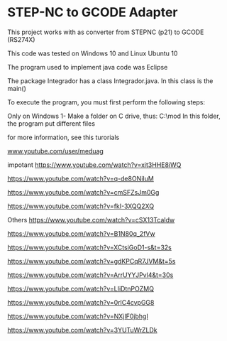 # STEP-NC to GCODE Adapter

This project works with as converter from STEPNC (p21) to GCODE (RS274X)

This code was tested on Windows 10 and Linux Ubuntu 10 

The program used to implement java code was Eclipse

The package Integrador has a class Integrador.java. In this class is the main()

To execute the program, you must first perform the following steps:

Only on Windows
1- Make a folder on C drive, thus: C:\mod
In this folder, the program put different files

for more information, see this turorials

www.youtube.com/user/meduag

impotant
https://www.youtube.com/watch?v=xit3HHE8iWQ

https://www.youtube.com/watch?v=q-de8ONiIuM

https://www.youtube.com/watch?v=cmSFZsJm0Gg

https://www.youtube.com/watch?v=fkI-3XQQ2XQ


Others
https://www.youtube.com/watch?v=cSX13TcaIdw

https://www.youtube.com/watch?v=B1N80q_2fVw

https://www.youtube.com/watch?v=XCtsiGoD1-s&t=32s

https://www.youtube.com/watch?v=gdKPCqR7JVM&t=5s

https://www.youtube.com/watch?v=ArrUYYJPvl4&t=30s

https://www.youtube.com/watch?v=LIiDtnPOZMQ

https://www.youtube.com/watch?v=0rlC4cvpGG8

https://www.youtube.com/watch?v=NXjIF0jbhgI

https://www.youtube.com/watch?v=3YUTuWrZLDk



